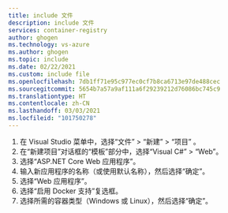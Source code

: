 ```yaml
---
title: include 文件
description: include 文件
services: container-registry
author: ghogen
ms.technology: vs-azure
ms.author: ghogen
ms.topic: include
ms.date: 02/22/2021
ms.custom: include file
ms.openlocfilehash: 7db1ff71e95c977ec0cf7b8ca6713e97de488cec
ms.sourcegitcommit: 5654b7a57a9af111a6f29239212d76086bc745c9
ms.translationtype: HT
ms.contentlocale: zh-CN
ms.lasthandoff: 03/03/2021
ms.locfileid: "101750278"
---
```

1. 在 Visual Studio 菜单中，选择“文件” > “新建” > “项目”  。
2. 在“新建项目”对话框的“模板”部分中，选择“Visual C#” > “Web”。
3. 选择“ASP.NET Core Web 应用程序”。
4. 输入新应用程序的名称（或使用默认名称），然后选择“确定”。
5. 选择“Web 应用程序”。
6. 选择“启用 Docker 支持”复选框。
7. 选择所需的容器类型（Windows 或 Linux），然后选择“确定”。

